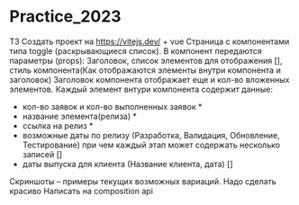 # Practice_2023
ТЗ
Создать проект на https://vitejs.dev/ + vue
Страница с компонентами типа toggle (раскрывающиеся список).
В компонент передаются параметры (props): Заголовок, список элементов для отображения [],
стиль компонента(Как отображаются элементы внутри компонента и заголовок)
Заголовок компонента отображает еще и кол-во вложенных элементов.
Каждый элемент внтури компонента содержит данные:
- кол-во заявок и кол-во выполненных заявок *
- название элемента(релиза) *
- ссылка на релиз *
- возможные даты по релизу (Разработка, Валидация, Обновление, Тестирование) при чем каждый этап может содержать несколько записей []
- даты выпуска для клиента (Название клиента, дата) []
 
 
Скриншоты – примеры текущих возможных вариаций. Надо сделать красиво
Написать на composition api
